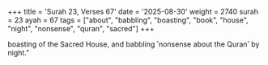 +++
title = 'Surah 23, Verses 67'
date = '2025-08-30'
weight = 2740
surah = 23
ayah = 67
tags = ["about", "babbling", "boasting", "book", "house", "night", "nonsense", "quran", "sacred"]
+++

boasting of the Sacred House, and babbling ˹nonsense about the Quran˺ by night.”